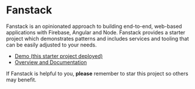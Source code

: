 # Fanstack 

Fanstack is an opinionated approach to building end-to-end, web-based applications with Firebase, Angular and Node.
Fanstack provides a starter project which demonstrates patterns and includes services and tooling that can be easily adjusted to your needs.

* [Demo (this starter project deployed)](https://demo.fanstack.com)
* [Overview and Documentation](https://fanstack.com)

If Fanstack is helpful to you, **please** remember to star this project so others may benefit.
